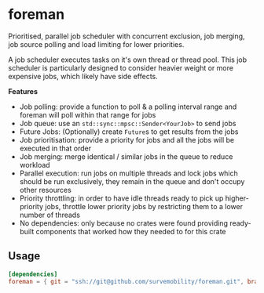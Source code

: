# foreman

Prioritised, parallel job scheduler with concurrent exclusion, job merging, job source polling and load limiting for lower priorities.

A job scheduler executes tasks on it's own thread or thread pool. This job scheduler is particularly designed to consider heavier weight or more expensive jobs, which likely have side effects.

__Features__

* Job polling: provide a function to poll & a polling interval range and foreman will poll within that range for jobs
* Job queue: use an `std::sync::mpsc::Sender<YourJob>` to send jobs
* Future Jobs: (Optionally) create `Future`s to get results from the jobs
* Job prioritisation: provide a priority for jobs and all the jobs will be executed in that order
* Job merging: merge identical / similar jobs in the queue to reduce workload
* Parallel execution: run jobs on multiple threads and lock jobs which should be run exclusively, they remain in the queue and don't occupy other resources
* Priority throttling: in order to have idle threads ready to pick up higher-priority jobs, throttle lower priority jobs by restricting them to a lower number of threads
* No dependencies: only because no crates were found providing ready-built components that worked how they needed to for this crate

## Usage

```toml
[dependencies]
foreman = { git = "ssh://git@github.com/survemobility/foreman.git", branch = "pr-1" }
```
